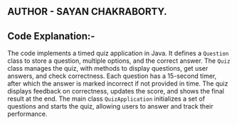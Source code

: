 ## AUTHOR - SAYAN CHAKRABORTY.

## Code Explanation:-
The code implements a timed quiz application in Java. It defines a `Question` class to store a question, multiple options, and the correct answer. The `Quiz` class manages the quiz, with methods to display questions, get user answers, and check correctness. Each question has a 15-second timer, after which the answer is marked incorrect if not provided in time. The quiz displays feedback on correctness, updates the score, and shows the final result at the end. The main class `QuizApplication` initializes a set of questions and starts the quiz, allowing users to answer and track their performance.
